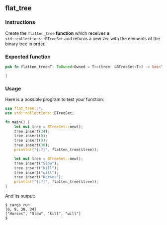 ## flat_tree

### Instructions

Create the `flatten_tree` **function** which receives a `std::collections::BTreeSet` and returns a new `Vec` with the elements of the binary tree in order.

### Expected function

```rust
pub fn flatten_tree<T: ToOwned<Owned = T>>(tree: &BTreeSet<T>) -> Vec<T> {

}
```

### Usage

Here is a possible program to test your function:

```rust
use flat_tree::*;
use std::collections::BTreeSet;

fn main() {
    let mut tree = BTreeSet::new();
    tree.insert(34);
    tree.insert(0);
    tree.insert(9);
    tree.insert(30);
    println!("{:?}", flatten_tree(&tree));

    let mut tree = BTreeSet::new();
    tree.insert("Slow");
    tree.insert("kill");
    tree.insert("will");
    tree.insert("Horses");
    println!("{:?}", flatten_tree(&tree));
}

```

And its output:

```console
$ cargo run
[0, 9, 30, 34]
["Horses", "Slow", "kill", "will"]
$
```
